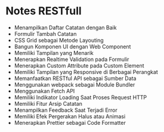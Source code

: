 # Notes RESTfull

*  Menampilkan Daftar Catatan dengan Baik
*  Formulir Tambah Catatan
*  CSS Grid sebagai Metode Layouting
*  Bangun Komponen UI dengan Web Component
*  Memiliki Tampilan yang Menarik
*  Menerapkan Realtime Validation pada Formulir
*  Menerapkan Custom Attribute pada Custom Element
*  Memiliki Tampilan yang Responsive di Berbagai Perangkat
*  Memanfaatkan RESTful API sebagai Sumber Data
*  Menggunakan webpack sebagai Module Bundler
*  Menggunakan Fetch API
*  Memiliki Indikator Loading Saat Proses Request HTTP
*  Memiliki Fitur Arsip Catatan
*  Menampilkan Feedback Saat Terjadi Error
*  Memiliki Efek Pergerakan Halus atau Animasi
*  Menerapkan Prettier sebagai Code Formatter




